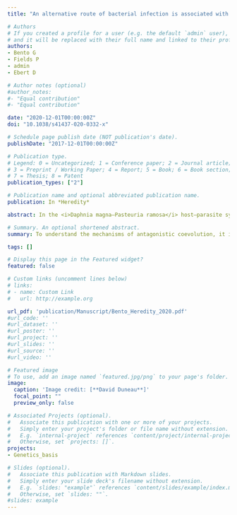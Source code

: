 ```yaml
---
title: "An alternative route of bacterial infection is associated with a polymorphism at an alternative resistance locus."

# Authors
# If you created a profile for a user (e.g. the default `admin` user), write the username (folder name) here 
# and it will be replaced with their full name and linked to their profile.
authors: 
- Bento G
- Fields P
- admin
- Ebert D

# Author notes (optional)
#author_notes:
#- "Equal contribution"
#- "Equal contribution"

date: "2020-12-01T00:00:00Z"
doi: "10.1038/s41437-020-0332-x"

# Schedule page publish date (NOT publication's date).
publishDate: "2017-12-01T00:00:00Z"

# Publication type.
# Legend: 0 = Uncategorized; 1 = Conference paper; 2 = Journal article;
# 3 = Preprint / Working Paper; 4 = Report; 5 = Book; 6 = Book section;
# 7 = Thesis; 8 = Patent
publication_types: ["2"]

# Publication name and optional abbreviated publication name.
publication: In *Heredity*

abstract: In the <i>Daphnia magna–Pasteuria ramosa</i> host–parasite system, the most important step of the infection process is the one in which <i>P. ramosa</i> spores attach to the host’s foregut. Here we describe a new parasite genotype, which, unlike previously studied genotypes, attaches to the host’s hindgut, not to its foregut. Host resistance shows great diversity across natural populations. Using a QTL approach, we detected one QTL that co-localizes with the previously described locus of resistance to foregut attachment, and a second, major QTL located in an unlinked genomic region. We find no evidence of epistasis. 

# Summary. An optional shortened abstract.
summary: To understand the mechanisms of antagonistic coevolution, it is crucial to identify the genetics of parasite resistance. Using QTL approach, we discovered a second <i>P. ramosa</i> attachment site and a novel host-resistance locus, with implications for both for the coevolutionary dynamics (e.g., Red Queen and the role of recombination), and for the evolution and epidemiology of the infection process.

tags: []

# Display this page in the Featured widget?
featured: false

# Custom links (uncomment lines below)
# links:
# - name: Custom Link
#   url: http://example.org

url_pdf: 'publication/Manuscript/Bento_Heredity_2020.pdf'
#url_code: ''
#url_dataset: ''
#url_poster: ''
#url_project: ''
#url_slides: ''
#url_source: ''
#url_video: ''

# Featured image
# To use, add an image named `featured.jpg/png` to your page's folder. 
image:
  caption: 'Image credit: [**David Duneau**]'
  focal_point: ""
  preview_only: false

# Associated Projects (optional).
#   Associate this publication with one or more of your projects.
#   Simply enter your project's folder or file name without extension.
#   E.g. `internal-project` references `content/project/internal-project/index.md`.
#   Otherwise, set `projects: []`.
projects:
- Genetics_basis

# Slides (optional).
#   Associate this publication with Markdown slides.
#   Simply enter your slide deck's filename without extension.
#   E.g. `slides: "example"` references `content/slides/example/index.md`.
#   Otherwise, set `slides: ""`.
#slides: example
---
```

